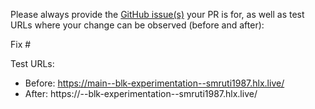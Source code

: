 Please always provide the [GitHub issue(s)](../issues) your PR is for, as well as test URLs where your change can be observed (before and after):

Fix #<gh-issue-id>

Test URLs:
- Before: https://main--blk-experimentation--smruti1987.hlx.live/
- After: https://<branch>--blk-experimentation--smruti1987.hlx.live/
